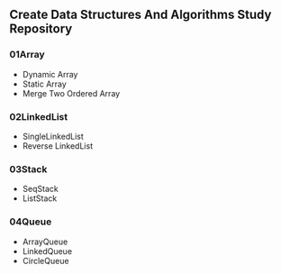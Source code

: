 ## Create Data Structures And Algorithms Study Repository
### 01Array
- Dynamic Array
- Static Array
- Merge Two Ordered Array

### 02LinkedList
- SingleLinkedList
- Reverse LinkedList

### 03Stack
- SeqStack
- ListStack

### 04Queue
- ArrayQueue
- LinkedQueue
- CircleQueue